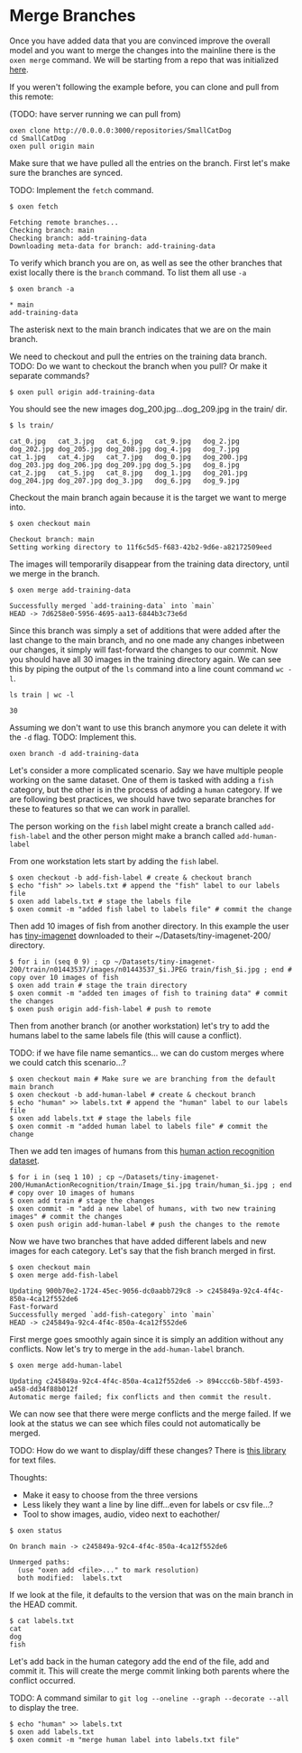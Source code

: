 # Merge Branches

Once you have added data that you are convinced improve the overall model and you want to merge the changes into the mainline there is the `oxen merge` command. We will be starting from a repo that was initialized [here](2_CollabAdd.md).

If you weren't following the example before, you can clone and pull from this remote: 

(TODO: have server running we can pull from)

```shell
oxen clone http://0.0.0.0:3000/repositories/SmallCatDog
cd SmallCatDog
oxen pull origin main
```

Make sure that we have pulled all the entries on the branch. First let's make sure the branches are synced.

TODO: Implement the `fetch` command.

```shell
$ oxen fetch

Fetching remote branches...
Checking branch: main
Checking branch: add-training-data
Downloading meta-data for branch: add-training-data
```

To verify which branch you are on, as well as see the other branches that exist locally there is the `branch` command. To list them all use `-a`

```shell
$ oxen branch -a

* main
add-training-data
```

The asterisk next to the main branch indicates that we are on the main branch.

We need to checkout and pull the entries on the training data branch. TODO: Do we want to checkout the branch when you pull? Or make it separate commands?

```shell
$ oxen pull origin add-training-data
```

You should see the new images dog_200.jpg...dog_209.jpg in the train/ dir.

```shell
$ ls train/

cat_0.jpg	cat_3.jpg	cat_6.jpg	cat_9.jpg	dog_2.jpg	dog_202.jpg	dog_205.jpg	dog_208.jpg	dog_4.jpg	dog_7.jpg
cat_1.jpg	cat_4.jpg	cat_7.jpg	dog_0.jpg	dog_200.jpg	dog_203.jpg	dog_206.jpg	dog_209.jpg	dog_5.jpg	dog_8.jpg
cat_2.jpg	cat_5.jpg	cat_8.jpg	dog_1.jpg	dog_201.jpg	dog_204.jpg	dog_207.jpg	dog_3.jpg	dog_6.jpg	dog_9.jpg
```

Checkout the main branch again because it is the target we want to merge into.

```shell
$ oxen checkout main

Checkout branch: main
Setting working directory to 11f6c5d5-f683-42b2-9d6e-a82172509eed
```

The images will temporarily disappear from the training data directory, until we merge in the branch.

```shell
$ oxen merge add-training-data

Successfully merged `add-training-data` into `main`
HEAD -> 7d6258e0-5956-4695-aa13-6844b3c73e6d
```

Since this branch was simply a set of additions that were added after the last change to the main branch, and no one made any changes inbetween our changes, it simply will fast-forward the changes to our commit. Now you should have all 30 images in the training directory again. We can see this by piping the output of the `ls` command into a line count command `wc -l`.

```shell
ls train | wc -l

30
```

Assuming we don't want to use this branch anymore you can delete it with the `-d` flag. TODO: Implement this.

```shell
oxen branch -d add-training-data
```

Let's consider a more complicated scenario. Say we have multiple people working on the same dataset. One of them is tasked with adding a `fish` category, but the other is in the process of adding a `human` category. If we are following best practices, we should have two separate branches for these to features so that we can work in parallel.

The person working on the `fish` label might create a branch called `add-fish-label` and the other person might make a branch called `add-human-label`

From one workstation lets start by adding the `fish` label.

```shell
$ oxen checkout -b add-fish-label # create & checkout branch
$ echo "fish" >> labels.txt # append the "fish" label to our labels file
$ oxen add labels.txt # stage the labels file
$ oxen commit -m "added fish label to labels file" # commit the change
```

Then add 10 images of fish from another directory. In this example the user has [tiny-imagenet](https://www.kaggle.com/datasets/akash2sharma/tiny-imagenet) downloaded to their ~/Datasets/tiny-imagenet-200/ directory.

```shell
$ for i in (seq 0 9) ; cp ~/Datasets/tiny-imagenet-200/train/n01443537/images/n01443537_$i.JPEG train/fish_$i.jpg ; end # copy over 10 images of fish
$ oxen add train # stage the train directory
$ oxen commit -m "added ten images of fish to training data" # commit the changes
$ oxen push origin add-fish-label # push to remote
```

Then from another branch (or another workstation) let's try to add the humans label to the same labels file (this will cause a conflict).

TODO: if we have file name semantics... we can do custom merges where we could catch this scenario...?

```shell
$ oxen checkout main # Make sure we are branching from the default main branch
$ oxen checkout -b add-human-label # create & checkout branch
$ echo "human" >> labels.txt # append the "human" label to our labels file
$ oxen add labels.txt # stage the labels file
$ oxen commit -m "added human label to labels file" # commit the change
```

Then we add ten images of humans from this [human action recognition dataset](https://www.kaggle.com/datasets/meetnagadia/human-action-recognition-har-dataset).

```shell
$ for i in (seq 1 10) ; cp ~/Datasets/tiny-imagenet-200/HumanActionRecognition/train/Image_$i.jpg train/human_$i.jpg ; end # copy over 10 images of humans
$ oxen add train # stage the changes
$ oxen commit -m "add a new label of humans, with two new training images" # commit the changes
$ oxen push origin add-human-label # push the changes to the remote
```

Now we have two branches that have added different labels and new images for each category. Let's say that the fish branch merged in first.

```shell
$ oxen checkout main
$ oxen merge add-fish-label

Updating 900b70e2-1724-45ec-9056-dc0aabb729c8 -> c245849a-92c4-4f4c-850a-4ca12f552de6
Fast-forward
Successfully merged `add-fish-category` into `main`
HEAD -> c245849a-92c4-4f4c-850a-4ca12f552de6
```

First merge goes smoothly again since it is simply an addition without any conflicts. Now let's try to merge in the `add-human-label` branch.

```shell
$ oxen merge add-human-label

Updating c245849a-92c4-4f4c-850a-4ca12f552de6 -> 894ccc6b-58bf-4593-a458-dd34f88b012f
Automatic merge failed; fix conflicts and then commit the result.
```

We can now see that there were merge conflicts and the merge failed. If we look at the status we can see which files could not automatically be merged. 

TODO: How do we want to display/diff these changes? There is [this library](https://docs.rs/diffy/latest/diffy/index.html) for text files.

Thoughts:
* Make it easy to choose from the three versions
* Less likely they want a line by line diff...even for labels or csv file...?
* Tool to show images, audio, video next to eachother/


```shell
$ oxen status

On branch main -> c245849a-92c4-4f4c-850a-4ca12f552de6

Unmerged paths:
  (use "oxen add <file>..." to mark resolution)
  both modified:  labels.txt

```

If we look at the file, it defaults to the version that was on the main branch in the HEAD commit.

```shell
$ cat labels.txt
cat
dog
fish
```

Let's add back in the human category add the end of the file, add and commit it. This will create the merge commit linking both parents where the conflict occurred.

TODO: A command similar to `git log --oneline --graph --decorate --all` to display the tree.

```shell
$ echo "human" >> labels.txt
$ oxen add labels.txt
$ oxen commit -m "merge human label into labels.txt file"
```
